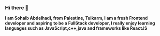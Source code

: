 ### Hi there 👋
**I am Sohaib Abdelhadi, from Palestine, Tulkarm, I am a fresh Frontend developer and aspiring to be a FullStack developer, I really enjoy learning languages such as JavaScript,c++,java and frameworks like ReactJS**


<!--
**sohaibabdelhadi/sohaibabdelhadi** is a ✨ _special_ ✨ repository because its `README.md` (this file) appears on your GitHub profile.

Here are some ideas to get you started:

- 🔭 I’m currently working on ...
- 🌱 I’m currently learning ...
- 👯 I’m looking to collaborate on ...
- 🤔 I’m looking for help with ...
- 💬 Ask me about ...
- 📫 How to reach me: ...
- 😄 Pronouns: ...
- ⚡ Fun fact: ...
-->
